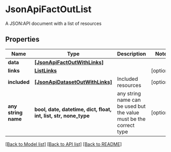 # JsonApiFactOutList

A JSON:API document with a list of resources

## Properties
Name | Type | Description | Notes
------------ | ------------- | ------------- | -------------
**data** | [**[JsonApiFactOutWithLinks]**](JsonApiFactOutWithLinks.md) |  | 
**links** | [**ListLinks**](ListLinks.md) |  | [optional] 
**included** | [**[JsonApiDatasetOutWithLinks]**](JsonApiDatasetOutWithLinks.md) | Included resources | [optional] 
**any string name** | **bool, date, datetime, dict, float, int, list, str, none_type** | any string name can be used but the value must be the correct type | [optional]

[[Back to Model list]](../README.md#documentation-for-models) [[Back to API list]](../README.md#documentation-for-api-endpoints) [[Back to README]](../README.md)



